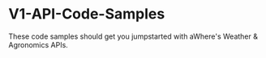 # V1-API-Code-Samples
These code samples should get you jumpstarted with aWhere's Weather &amp; Agronomics APIs. 
